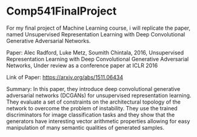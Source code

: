 # Comp541FinalProject

For my final project of Machine Learning course, i will replicate the paper, named Unsupervised Representation Learning with Deep Convolutional Generative Adversarial Networks.

Paper: Alec Radford, Luke Metz, Soumith Chintala, 2016, Unsupervised Representation Learning with Deep Convolutional Generative Adversarial Networks, Under review as a conference paper at ICLR 2016 

Link of Paper: https://arxiv.org/abs/1511.06434

Summary: In this paper, they introduce deep convolutional generative adversarial networks (DCGANs) for unsupervised representation learning. They evaluate a set of constraints on the architectural topology of the network to overcome the problem of instability. They use the trained discriminators for image classification tasks and they show that the generators have interesting vector arithmetic properties allowing for easy manipulation of many semantic qualities of generated samples.
